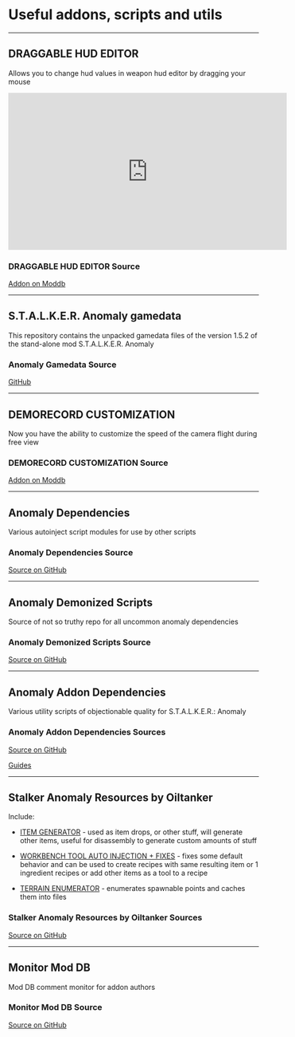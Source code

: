 # Useful addons, scripts and utils

___

## DRAGGABLE HUD EDITOR

Allows you to change hud values in weapon hud editor by dragging your mouse

<iframe width="560" height="315"
    src="https://www.youtube.com/embed/sYUMyUDYZmg"
    title="YouTube video player"
    frameborder="0"
    allow="accelerometer; autoplay; clipboard-write; encrypted-media; gyroscope; picture-in-picture"
    allowfullscreen>
</iframe>

### DRAGGABLE HUD EDITOR Source

[Addon on Moddb](https://www.moddb.com/mods/stalker-anomaly/addons/draggable-hud-editor)

___

## S.T.A.L.K.E.R. Anomaly gamedata

This repository contains the unpacked gamedata files of the version 1.5.2 of the stand-alone mod S.T.A.L.K.E.R. Anomaly

### Anomaly Gamedata Source

[GitHub](https://github.com/Tosox/STALKER-Anomaly-gamedata)

___

## DEMORECORD CUSTOMIZATION

Now you have the ability to customize the speed of the camera flight during free view

### DEMORECORD CUSTOMIZATION Source

[Addon on Moddb](https://www.moddb.com/mods/stalker-anomaly/addons/demorecord-customization)

___

## Anomaly Dependencies

Various autoinject script modules for use by other scripts

### Anomaly Dependencies Source

[Source on GitHub](https://github.com/ahuyn/anomaly-dependencies)

___

## Anomaly Demonized Scripts

Source of not so truthy repo for all uncommon anomaly dependencies

### Anomaly Demonized Scripts Source

[Source on GitHub](https://github.com/themrdemonized/anomaly-demonized-scripts)

___

## Anomaly Addon Dependencies

Various utility scripts of objectionable quality for S.T.A.L.K.E.R.: Anomaly

### Anomaly Addon Dependencies Sources

[Source on GitHub](https://github.com/Aoldri/anomaly-addon-deps)

[Guides](https://docs.google.com/document/d/1o3GjxHd0dMoe_QswrTS3AdInq4j8eWGA2LTiES6Om-E)

___

## Stalker Anomaly Resources by Oiltanker

Include:

- [ITEM GENERATOR](https://github.com/oiltanker/stalker-anomaly-resources/tree/main/item_generator) - used as item drops, or other stuff, will generate other items, useful for disassembly to generate custom amounts of stuff

- [WORKBENCH TOOL AUTO INJECTION + FIXES](https://github.com/oiltanker/stalker-anomaly-resources/tree/main/workbench) - fixes some default behavior and can be used to create recipes with same resulting item or 1 ingredient recipes or add other items as a tool to a recipe

- [TERRAIN ENUMERATOR](https://github.com/oiltanker/stalker-anomaly-resources/blob/main/terrain_enumerator/terrain_enumerator.script) - enumerates spawnable points and caches them into files

### Stalker Anomaly Resources by Oiltanker Sources

[Source on GitHub](https://github.com/oiltanker/stalker-anomaly-resources)

___

## Monitor Mod DB

Mod DB comment monitor for addon authors

### Monitor Mod DB Source

[Source on GitHub](https://github.com/Ishmaeel/monitor-moddb)
